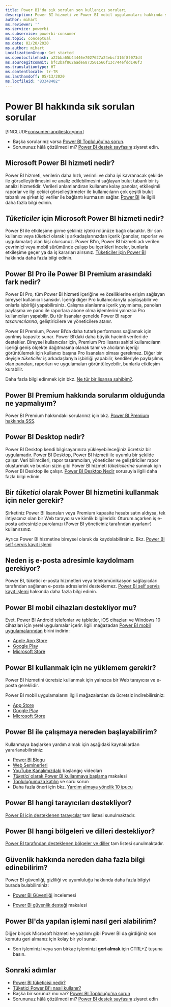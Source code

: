 ```yaml
---
title: Power BI'da sık sorulan son kullanıcı soruları
description: Power BI hizmeti ve Power BI mobil uygulamaları hakkında sık sorulan sorular ve cevaplar listesini inceleyin.
author: mihart
ms.reviewer: ''
ms.service: powerbi
ms.subservice: powerbi-consumer
ms.topic: conceptual
ms.date: 02/20/2020
ms.author: mihart
LocalizationGroup: Get started
ms.openlocfilehash: a22bba65b44446e7027627a24ebcf316f8f073d4
ms.sourcegitcommit: bfc2baf862aade6873501566f13c744efdd146f3
ms.translationtype: HT
ms.contentlocale: tr-TR
ms.lasthandoff: 05/13/2020
ms.locfileid: "83348402"
---
```

# <a name="frequently-asked-questions-about-power-bi"></a>Power BI hakkında sık sorulan sorular

[!INCLUDE[consumer-appliesto-ynnn](../includes/consumer-appliesto-ynnn.md)]

* Başka sorularınız varsa [Power BI Topluluğu'na sorun](https://community.powerbi.com/).
* Sorununuz hâlâ çözülmedi mi? [Power BI destek sayfasını](https://powerbi.microsoft.com/support/) ziyaret edin.

## <a name="what-is-the-microsoft-power-bi-service"></a>Microsoft Power BI hizmeti nedir?

Power BI hizmeti, verilerin daha hızlı, verimli ve daha iyi kavranacak şekilde ile görselleştirilmesini ve analiz edilebilmesini sağlayan bulut tabanlı bir iş analizi hizmetidir. Verileri anlamlandıran kullanımı kolay panolar, etkileşimli raporlar ve ilgi çekici görselleştirmeler ile kullanıcıların çok çeşitli bulut tabanlı ve şirket içi veriler ile bağlantı kurmasını sağlar. [Power BI](../fundamentals/power-bi-overview.md) ile ilgili daha fazla bilgi edinin.

## <a name="what-is-the-microsoft-power-bi-service-for-consumers"></a>*Tüketiciler* için Microsoft Power BI hizmeti nedir?

Power BI ile etkileşime girme şekliniz işteki rolünüze bağlı olacaktır. Bir son kullanıcı veya *tüketici* olarak iş arkadaşlarınızdan içerik (panolar, raporlar ve uygulamalar) alan kişi olursunuz. Power BI’ın, Power BI hizmeti adı verilen çevrimiçi veya mobil sürümünde çalışıp bu içerikleri inceler, bunlarla etkileşime geçer ya da iş kararları alırsınız.  [Tüketiciler için Power BI](index.yml) hakkında daha fazla bilgi edinin.


## <a name="whats-the-difference-between-power-bi-pro-and-power-bi-premium"></a>Power BI Pro ile Power BI Premium arasındaki fark nedir?

Power BI Pro, tüm Power BI hizmeti içeriğine ve özelliklerine erişim sağlayan bireysel kullanıcı lisansıdır. İçeriği diğer Pro kullanıcılarıyla paylaşabilir ve onlarla işbirliği yapabilirsiniz. Çalışma alanlarına içerik yayımlama, panoları paylaşma ve pano ile raporlara abone olma işlemlerini yalnızca Pro kullanıcıları yapabilir. Bu tür lisanslar genelde Power BI rapor *tasarımcılarına*, geliştiricilere ve yöneticilere atanır. 

Power BI Premium, Power BI’da daha tutarlı performans sağlamak için ayrılmış kapasite sunar. Power BI’daki daha büyük hacimli verileri de destekler. Bireysel kullanıcılar için, Premium Pro lisansı sahibi kullanıcıların içeriği geniş ölçekte dağıtmasına olanak tanır ve alıcıların içeriği görüntülemek için kullanıcı başına Pro lisansları olması gerekmez. Diğer bir deyişle *tüketiciler* iş arkadaşlarıyla işbirliği yapabilir, kendileriyle paylaşılmış olan panoları, raporları ve uygulamaları görüntüleyebilir, bunlarla etkileşim kurabilir. 

Daha fazla bilgi edinmek için bkz. [Ne tür bir lisansa sahibim?](end-user-license.md).

## <a name="what-if-i-have-questions-about-power-bi-premium"></a>Power BI Premium hakkında sorularım olduğunda ne yapmalıyım?

Power BI Premium hakkındaki sorularınız için bkz. [Power BI Premium hakkında SSS](../admin/service-premium-faq.md).

## <a name="what-is-power-bi-desktop"></a>Power BI Desktop nedir?

Power BI Desktop kendi bilgisayarınıza yükleyebileceğiniz ücretsiz bir uygulamadır. Power BI Desktop, Power BI hizmeti ile uyumlu bir şekilde çalışır.  Veri bilimcileri, rapor tasarımcıları, yöneticiler ve geliştiriciler rapor oluşturmak ve bunları sizin gibi Power BI hizmeti *tüketicilerine* sunmak için Power BI Desktop ile çalışır. [Power BI Desktop Nedir](../fundamentals/desktop-what-is-desktop.md) sorusuyla ilgili daha fazla bilgi edinin.

## <a name="what-do-i-need-to-use-the-power-bi-service-as-a-consumer"></a>Bir *tüketici* olarak Power BI hizmetini kullanmak için neler gerekir?

Şirketiniz Power BI lisansları veya Premium kapasite hesabı satın aldıysa, tek ihtiyacınız olan bir Web tarayıcısı ve kimlik bilgileridir. Oturum açarken iş e-posta adresinizle parolanızı (Power BI yöneticiniz tarafından ayarlanır) kullanırsınız.  

Ayrıca Power BI hizmetine bireysel olarak da kaydolabilirsiniz. Bkz. [Power BI self servis kayıt işlemi](../fundamentals/service-self-service-signup-for-power-bi.md)

## <a name="why-do-i-have-to-sign-up-with-my-work-email"></a>Neden iş e-posta adresimle kaydolmam gerekiyor?

Power BI, tüketici e-posta hizmetleri veya telekomünikasyon sağlayıcıları tarafından sağlanan e-posta adreslerini desteklemez. [Power BI self servis kayıt işlemi](../fundamentals/service-self-service-signup-for-power-bi.md) hakkında daha fazla bilgi edinin.

## <a name="does-power-bi-support-mobile-devices"></a>Power BI mobil cihazları destekliyor mu?

Evet. Power BI Android telefonlar ve tabletler, iOS cihazları ve Windows 10 cihazları için yerel uygulamalar içerir. İlgili mağazadan [Power BI mobil uygulamalarından](https://powerbi.microsoft.com/mobile) birini indirin:  

* [Apple App Store](https://go.microsoft.com/fwlink/?LinkId=526218)
* [Google Play](https://go.microsoft.com/fwlink/?LinkID=544867&clcid=0x409)
* [Microsoft Store](https://go.microsoft.com/fwlink/?LinkId=526478)

## <a name="what-do-i-need-to-install-to-use-power-bi"></a>Power BI kullanmak için ne yüklemem gerekir?

Power BI hizmetini ücretsiz kullanmak için yalnızca bir Web tarayıcısı ve e-posta gereklidir.

Power BI mobil uygulamalarını ilgili mağazalardan da ücretsiz indirebilirsiniz:

* [App Store](https://go.microsoft.com/fwlink/?LinkId=526218)
* [Google Play](https://go.microsoft.com/fwlink/?LinkID=544867&clcid=0x409)
* [Microsoft Store](https://go.microsoft.com/fwlink/?LinkId=526478)

## <a name="where-do-i-get-started-with-power-bi"></a>Power BI ile çalışmaya nereden başlayabilirim?

Kullanmaya başlarken yardım almak için aşağıdaki kaynaklardan yararlanabilirsiniz:

* [Power BI Blogu](https://powerbi.microsoft.com/blog/)
* [Web Seminerleri](../fundamentals/webinars.md)
* [YouTube Kanalımızdaki](https://www.youtube.com/user/mspowerbi) başlangıç videoları
* [*Tüketici* olarak Power BI kullanmaya başlama](index.yml) makalesi
* [Topluluğumuza katılın](https://community.powerbi.com/) ve soru sorun
* Daha fazla öneri için bkz. [Yardım almaya yönelik 10 ipucu](../fundamentals/service-tips-for-finding-help.md)

## <a name="what-browsers-does-power-bi-support"></a>Power BI hangi tarayıcıları destekliyor?

[Power BI için desteklenen tarayıcılar](../service-browser-support.md) tam listesi sunulmaktadır.

## <a name="what-regions-and-languages-does-power-bi-support"></a>Power BI hangi bölgeleri ve dilleri destekliyor?

[Power BI tarafından desteklenen bölgeler ve diller](../fundamentals/supported-languages-countries-regions.md) tam listesi sunulmaktadır.

## <a name="where-can-i-learn-more-about-security"></a>Güvenlik hakkında nereden daha fazla bilgi edinebilirim?

Power BI güvenliği, gizliliği ve uyumluluğu hakkında daha fazla bilgiyi burada bulabilirsiniz:

* [Power BI Güvenliği](https://go.microsoft.com/fwlink/?LinkId=829185) incelemesi

* [Power BI güvenlik desteği](../admin/service-admin-power-bi-security.md) makalesi

## <a name="how-do-i-undo-in-power-bi"></a>Power BI'da yapılan işlemi nasıl geri alabilirim?

Diğer birçok Microsoft hizmeti ve yazılımı gibi Power BI da girdiğiniz son komutu geri almanız için kolay bir yol sunar.

* Son işleminizi veya son birkaç işleminizi **geri almak** için CTRL+Z tuşuna basın.

## <a name="next-steps"></a>Sonraki adımlar

* [Power BI tüketicisi nedir?](end-user-consumer.md)
* [Tüketici Power BI'ı nasıl kullanır?](end-user-reading-view.md)
* Başka bir sorunuz mu var? [Power BI Topluluğu'na sorun](https://community.powerbi.com/)
* Sorununuz hâlâ çözülmedi mi? [Power BI destek sayfasını](https://powerbi.microsoft.com/support/) ziyaret edin